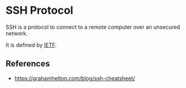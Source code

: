 # SSH Protocol

SSH is a protocol to connect to a remote computer over an unsecured network.

It is defined by [IETF](ietf).

## References

- https://grahamhelton.com/blog/ssh-cheatsheet/
